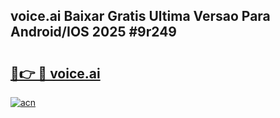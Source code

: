 ## voice.ai Baixar Gratis Ultima Versao Para Android/IOS 2025 #9r249

# <h2><a href="https://ainizakaria.my?title=voice.ai&ref=20M">🔗👉 🔴 voice.ai</a></h2>

[![acn](https://github.com/user-attachments/assets/0f9c940e-d8b0-45ae-aac7-cd30a18b3e1c)](https://ainizakaria.my?title=voice.ai&ref=20M)

